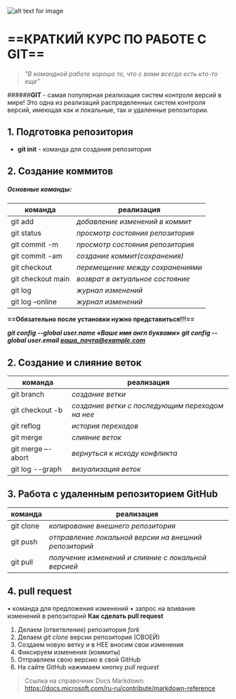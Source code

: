 ![alt text for image](https://upload.wikimedia.org/wikipedia/commons/e/e0/Git-logo.svg) 
# ==**КРАТКИЙ КУРС ПО РАБОТЕ С GIT**==
> *"В командной работе хорошо то, что с вами всегда есть кто-то еще"*

######**GIT** - самая популярная реализация систем контроля версий в мире! Это одна из реализаций распределенных систем контроля версий, имеющая как и локальные, так и удаленные репозитории.


## 1. Подготовка репозитория
- **git init** - команда для создания репозитория
## 2. Создание коммитов
##### Основные команды:
|  команда | реализация |
|----------|-----------|
|  git add | *добавление изменений в коммит* |
|git status| *просмотр состояния репозитория* | 
|git commit -m| *просмотр состояния репозитория* | 
|git commit -am| *создание коммит(сохранения)* | 
|git checkout| *перемещение между сохранениями* | 
|git checkout main| *возврат в  актуальное состояние* | 
|git log| *журнал изменений* |
|git log –online| *журнал изменений* |

**==Обязательно после установки нужно представиться!!!==**

***git config --global user.name «Ваше имя англ буквами»***
***git config --global user.email ваша_почта@example.com***

## 2. Создание и слияние веток
|  команда | реализация |
|----------|-----------|
|git branch| *создание ветки* |
|git checkout -b| *создание ветки с последующим переходом на нее* |
|git reflog| *история переходов* |
|git merge| *слияние веток* |
|git merge –-abort | *вернуться к исходу конфликта* |
|git log --graph | *визуализация веток* |

## 3. Работа с удаленным репозиторием GitHub
|  команда | реализация |
|----------|-----------|
|git clone| *копирование внешнего репозитория* |  
|git push| *отправление локальной версии на внешний репозиторий* |
|git pull| *получение изменений и слияние с локальной версией* |

## 4. **pull request**
•	команда для предложения изменений
•	запрос на вливание изменений в репозиторий
**Как сделать pull request**
1. Делаем (ответвление) репозитория *fork*
2. Делаем *git clone* версии репозитория (СВОЕЙ)
3. Создаем новую ветку и в НЕЕ вносим свои изменения 
4. Фиксируем изменения (коммиты) 
5. Отправляем свою версию в свой GitHub 
6. На сайте GitHub нажимаем кнопку *pull request*


> Ссылка на справочник Docs Markdown: https://docs.microsoft.com/ru-ru/contribute/markdown-reference